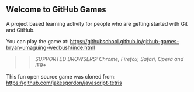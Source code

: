 ## Welcome to GitHub Games

A project based learning activity for people who are getting started with Git and GitHub.

You can play the game at: https://githubschool.github.io/github-games-bryan-umaguing-wedbush/inde.html

>> _*SUPPORTED BROWSERS*: Chrome, Firefox, Safari, Opera and IE9+_

This fun open source game was cloned from: https://github.com/jakesgordon/javascript-tetris
